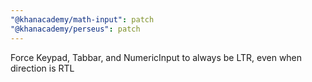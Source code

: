 ```yaml
---
"@khanacademy/math-input": patch
"@khanacademy/perseus": patch
---
```


Force Keypad, Tabbar, and NumericInput to always be LTR, even when direction is RTL
